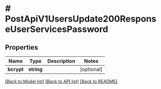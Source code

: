 # # PostApiV1UsersUpdate200ResponseUserServicesPassword

## Properties

Name | Type | Description | Notes
------------ | ------------- | ------------- | -------------
**bcrypt** | **string** |  | [optional]

[[Back to Model list]](../../README.md#models) [[Back to API list]](../../README.md#endpoints) [[Back to README]](../../README.md)
